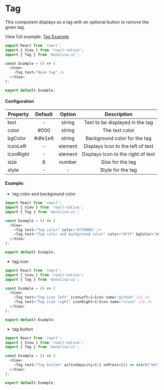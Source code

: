 # Tag

This component displays as a tag with an optional button to remove the given tag.

View full example: [Tag Example](https://github.com/tuantvk/monalisa-ui/blob/master/example/Tag/index.js)

```javascript
import React from 'react';
import { View } from 'react-native';
import { Tag } from 'monalisa-ui';

const Example = () => (
  <View>
    <Tag text="Base tag" />
  </View>
);

export default Example;
```

#### Configuration

| Property      | Default       | Option    | Description  |
| ------------- |:-------------:|:---------:|:------------:|
| text          | -             | string    | Text to be displayed in the tag |
| color         | #000          | string    | The text color |
| bgColor       | #dfe1e6       | string    | Background color for the tag |
| iconLeft      | -             | element   | Displays Icon to the left of text |
| iconRight     | -             | element   | Displays Icon to the right of text |
| size          | 6             | number    | Size for the tag |
| style         | -             | -         | Style for the tag |


#### Example:

- tag color and background color

```javascript
import React from 'react';
import { View } from 'react-native';
import { Tag } from 'monalisa-ui';

const Example = () => (
  <View>
    <Tag text="Tag color" color="#ff0000" />
    <Tag text="Tag color and background color" color="#fff" bgColor="#000" />
  </View>
);

export default Example;
```

- tag icon

```javascript
import React from 'react';
import { View } from 'react-native';
import { Tag } from 'monalisa-ui';

const Example = () => (
  <View>
    <Tag text="Tag icon left" iconLeft={<Icon name="github" />} />
    <Tag text="Tag icon right" iconRight={<Icon name="close" />} />
  </View>
);

export default Example;
```

- tag button

```javascript
import React from 'react';
import { View } from 'react-native';
import { Tag } from 'monalisa-ui';

const Example = () => (
  <View>
    <Tag text="Tag button" activeOpacity={1} onPress={() => alert("Hello from Tag")} />
  </View>
);

export default Example;
```